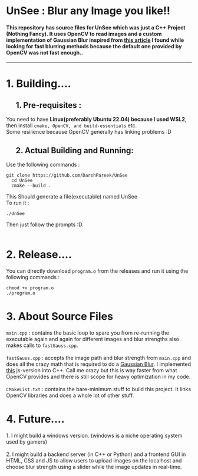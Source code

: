 <h1>UnSee : Blur any Image you like!!</h1>
<h4>This repository has source files for UnSee which was just a C++ Project (Nothing Fancy). It uses OpenCV to read images and a custom implementation of Gaussian Blur inspired from <a href = "https://blog.ivank.net/fastest-gaussian-blur.html">this article</a> I found while looking for fast blurring methods because the default one provided by OpenCV was not fast enough..</h4>
<hr>
<h1>1. Building....</h1>
<h2>&emsp; 1. Pre-requisites :</h2>
<div>You need to have <b>Linux(preferably Ubuntu 22.04) because I used WSL2</b>, then install  <code>cmake, OpenCV, and build-essentials</code> etc.</div>
<div>Some resilience because OpenCV generally has linking problems :D</div>
<h2>&emsp; 2. Actual Building and Running:</h2>
<div>Use the following commands : </div>
<pre>
<code>git clone https://github.com/DarshPareek/UnSee
  cd UnSee
  cmake --build .</code>
</pre>
<div>This Should generate a file(executable) named UnSee <br> To run it :</div>
<pre><code>./UnSee</code></pre>
<div>Then just follow the prompts :D.</div>
<br>
<h1>2. Release....</h1>
<div>You can directly download <code>program.o</code> from the releases and run it using the following commands : </div>
<pre><code>chmod +x program.o<br>./program.o</code></pre>
<h1>3. About Source Files </h1>
<div><code>main.cpp</code> : contains the basic loop to spare you from re-running the executable again and again for different images and blur strengths also makes calls to <code>fastGauss.cpp</code>.<br><br><code>fastGauss.cpp</code> : accepts the image path and blur strength from <code>main.cpp</code> and does all the crazy math that is required to do a <a href = "https://en.wikipedia.org/wiki/Gaussian_blur">Gaussian Blur</a>. I implemented <a href = "https://blog.ivank.net/fastest-gaussian-blur.html">this</a> js-version into C++. Call me crazy but this is way faster from what OpenCV provides and there is still scope for heavy optimization in my code.<br><br><code>CMakeList.txt</code> : contains the bare-minimum stuff to build this project. It links OpenCV libraries and does a whole lot of other stuff.</div>

<h1>4. Future....</h1>
<div>1. I might build a windows version. (windows is a niche operating system used by gamers)<br><br>
2. I might build a backend server (in C++ or Python) and a frontend GUI in HTML, CSS and JS to allow users to upload images on the localhost and choose blur strength using a slider while the image updates in real-time.</div>
